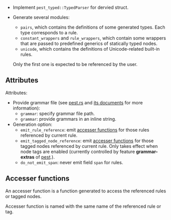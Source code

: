 - Implement `pest_typed::TypedParser` for dervied struct.
- Generate several modules:

  - `pairs`, which contains the definitions of some generated types. Each type corresponds to a rule.
  - `constant_wrappers` and `rule_wrappers`, which contain some wrappers that are passed to predefined generics of statically typed nodes.
  - `unicode`, which contains the definitions of Unicode-related built-in rules.

  Only the first one is expected to be referenced by the user.

## Attributes

Attributes:

- Provide grammar file (see [pest.rs](https://pest.rs) and [its documents](https://docs.rs/pest/latest/pest/) for more information):
  - `grammar`: specify grammar file path.
  - `grammar`: provide grammars in an inline string.
- Generation option:
  - `emit_rule_reference`: emit [accesser functions](#accesser-functions) for those rules referenced by current rule.
  - `emit_tagged_node_reference`: emit [accesser functions](#accesser-functions) for those tagged nodes referenced by current rule.
    Only takes effect when node tags are enabled (currently controlled by feature **grammar-extras** of [pest](https://docs.rs/pest/latest/pest/).).
  - `do_not_emit_span`: never emit field `span` for rules.

## Accesser functions

An accesser function is a function generated to access the referenced rules or tagged nodes.

Accesser function is named with the same name of the referenced rule or tag.
